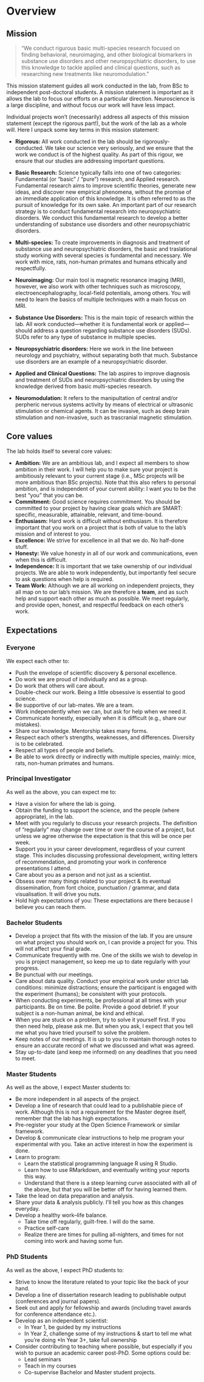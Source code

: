 # Overview

## Mission

> “We conduct rigurous basic multi-species research focused on finding behavioral, neuroimaging, and other biological biomarkers in substance use disorders and other neuropsychiatric disorders, to use this knowledge to tackle applied and clinical questions, such as researching new treatments like neuromodulation.”

This mission statement guides all work conducted in the lab, from BSc to independent post-doctoral students. A mission statement is important as it allows the lab to focus our efforts on a particular direction. Neuroscience is a large discipline, and without focus our work will have less impact.

Individual projects won’t (necessarily) address all aspects of this mission statement (except the rigorous part!), but the work of the lab as a whole will. Here I unpack some key terms in this mission statement:

* **Rigorous:** All work conducted in the lab should be rigorously-conducted. We take our science very seriously, and we ensure that the work we conduct is of the highest quality. As part of this rigour, we ensure that our studies are addressing important questions.

* **Basic Research:** Science typically falls into one of two categories: Fundamental (or “basic” / “pure”) research, and Applied research. Fundamental research aims to improve scientific theories, generate new ideas, and discover new empirical phenomena, without the promise of an immediate application of this knowledge. It is often referred to as the pursuit of knowledge for its own sake. An important part of our research strategy is to conduct fundamental research into neuropsychiatric disorders. We conduct this fundamental research to develop a better understanding of substance use disorders and other neuropsychiatric disorders.

* **Multi-species:** To create improvements in diagnosis and treatment of substance use and neuropsychiatric disorders, the basic and traslational study working with several species is fundamental and necessary. We work with mice, rats, non-human primates and humans ethically and respectfully.  

* **Neuroimaging:** Our main tool is magnetic resonance imaging (MRI), however, we also work with other techniques such as microscopy, electroencephalography, local-field potentials, among others. You will need to learn the basics of multiple techniques with a main focus on MRI.

* **Substance Use Disorders:** This is the main topic of research within the lab. All work conducted—whether it is fundamental work or applied—should address a question regarding substance use disorders (SUDs). SUDs refer to any type of substance in multiple species.  

* **Neuropsychiatric disorders:** Here we work in the line between neurology and psychiatry, without separating both that much. Substance use disorders are an example of a neuropsychiatric disorder.

* **Applied and Clinical Questions:** The lab aspires to improve diagnosis and treatment of SUDs and neuropsychiatric disorders by using the knowledge derived from basic multi-species research.

* **Neuromodulation:** It refers to the manipultation of central and/or perpheric nervous systems activity by means of electrical or ultrasonic stimulation or chemical agents. It can be invasive, such as deep brain stimulation and non-invasive, such as trascranial magnetic stimulation. 

## Core values

The lab holds itself to several core values:

* **Ambition:** We are an ambitious lab, and I expect all members to show ambition in their work. I will help you to make sure your project is ambitiously relevant to your current stage (i.e., MSc projects will be more ambitious than BSc projects). Note that this also refers to personal ambition, and is independent of your current ability: I want you to be the best “you” that you can be.
* **Commitment:** Good science requires commitment. You should be committed to your project by having clear goals which are SMART: specific, measurable, attainable, relevant, and time-bound.
* **Enthusiasm:** Hard work is difficult without enthusiasm. It is therefore important that you work on a project that is both of value to the lab’s mission and of interest to you.
* **Excellence:** We strive for excellence in all that we do. No half-done stuff.
* **Honesty:** We value honesty in all of our work and communications, even when this is difficult.
* **Independence:** It is important that we take ownership of our individual projects. We are able to work independently, but importantly feel secure to ask questions when help is required.
* **Team Work:** Although we are all working on independent projects, they all map on to our lab’s mission. We are therefore a **team**, and as such help and support each other as much as possible. We meet regularly, and provide open, honest, and respectful feedback on each other’s work.

## Expectations

### Everyone

We expect each other to:

* Push the envelope of scientific discovery & personal excellence.
* Do work we are proud of individually and as a group.
* Do work that others will care about.
* Double-check our work. Being a little obsessive is essential to good science.
* Be supportive of our lab-mates. We are a team.
* Work independently when we can, but ask for help when we need it.
* Communicate honestly, especially when it is difficult (e.g., share our mistakes).
* Share our knowledge. Mentorship takes many forms.
* Respect each other’s strengths, weaknesses, and differences. Diversity is to be celebrated.
* Respect all types of people and beliefs.
* Be able to work directly or indirectly with multiple species, mainly: mice, rats, non-human primates and humans.

### Principal Investigator

As well as the above, you can expect me to:

* Have a vision for where the lab is going.
* Obtain the funding to support the science, and the people (where appropriate), in the lab.
* Meet with you regularly to discuss your research projects. The definition of “regularly” may change over time or over the course of a project, but unless we agree otherwise the expectation is that this will be once per week.
* Support you in your career development, regardless of your current stage. This includes discussing professional development, writing letters of recommendation, and promoting your work in conference presentations I attend.
* Care about you as a person and not just as a scientist.
* Obsess over many things related to your project & its eventual dissemination, from font choice, punctuation / grammar, and data visualisation. It will drive you nuts.
* Hold high expectations of you: These expectations are there because I believe you can reach them.

### Bachelor Students
* Develop a project that fits with the mission of the lab. If you are unsure on what project you should work on, I can provide a project for you. This will not affect your final grade.
* Communicate frequently with me. One of the skills we wish to develop in you is project management, so keep me up to date regularly with your progress.
* Be punctual with our meetings.
* Care about data quality. Conduct your empirical work under strict lab conditions: minimize distractions; ensure the participant is engaged with the experiment (humans); be consistent with your protocols.
* When conducting experiments, be professional at all times with your participants. Be on time. Be polite. Provide a good debrief. If your subject is a non-human animal, be kind and ethical.
* When you are stuck on a problem, try to solve it yourself first. If you then need help, please ask me. But when you ask, I expect that you tell me what you have tried yourself to solve the problem.
* Keep notes of our meetings. It is up to you to maintain thorough notes to ensure an accurate record of what we discussed and what was agreed.
* Stay up-to-date (and keep me informed) on any deadlines that you need to meet.

### Master Students
As well as the above, I expect Master students to:

* Be more independent in all aspects of the project.
* Develop a line of research that could lead to a publishable piece of work. Although this is not a requirement for the Master degree itself, remember that the lab has high expectations.
* Pre-register your study at the Open Science Framework or similar framework.
* Develop & communicate clear instructions to help me program your experimental with you. Take an active interest in how the experiment is done.
* Learn to program:
    * Learn the statistical programming language R using R Studio.
    * Learn how to use RMarkdown, and eventually writing your reports this way.
    * Understand that there is a steep learning curve associated with all of the above, but that you will be better off for having learned them.
* Take the lead on data preparation and analysis.
* Share your data & analysis publicly. I'll tell you how as this changes everyday.
* Develop a healthy work–life balance.
    * Take time off regularly, guilt-free. I will do the same.
    * Practice self-care
    * Realize there are times for pulling all-nighters, and times for not coming into work and having some fun.

### PhD Students
As well as the above, I expect PhD students to:

* Strive to know the literature related to your topic like the back of your hand.
* Develop a line of dissertation research leading to publishable output (conferences and journal papers).
* Seek out and apply for fellowship and awards (including travel awards for conference attendance etc.).
* Develop as an independent scientist:
    * In Year 1, be guided by my instructions
    * In Year 2, challenge some of my instructions & start to tell me what you’re doing
    *In Year 3+, take full ownership
* Consider contributing to teaching where possible, but especially if you wish to pursue an academic career post-PhD. Some options could be:
    * Lead seminars
    * Teach in my courses
    * Co-supervise Bachelor and Master student projects.

